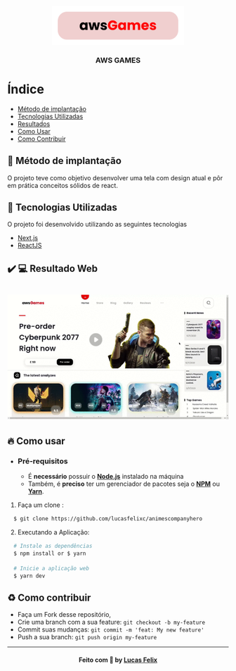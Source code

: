<h3 align="center">
    <img alt="Logo" title="#logo" width="300px" src=".github/awsLogoGit.svg">
    <br><br>
    <b>AWS GAMES</b>
    <br>
</h3>

# Índice

- [Método de implantação](#implantacao)
- [Tecnologias Utilizadas](#tecnologias-utilizadas)
- [Resultados](#resultados)
- [Como Usar](#como-usar)
- [Como Contribuir](#como-contribuir)

<a id="implantacao"></a>

## :bookmark: Método de implantação

O projeto teve como objetivo desenvolver uma tela com design atual e pôr em prática conceitos sólidos de react.

<a id="tecnologias-utilizadas"></a>

## :rocket: Tecnologias Utilizadas

O projeto foi desenvolvido utilizando as seguintes tecnologias

- [Next.js](https://nextjs.org/)
- [ReactJS](https://reactjs.org/)

<a id="resultados"></a>

## :heavy_check_mark: :computer: Resultado Web

<h1 align="center">
    <img alt="Web" src=".github/exampleGif.gif" width="900px">
</h1>

<a id="como-usar"></a>

## :fire: Como usar

- ### **Pré-requisitos**

  - É **necessário** possuir o **[Node.js](https://nodejs.org/en/)** instalado na máquina
  - Também, é **preciso** ter um gerenciador de pacotes seja o **[NPM](https://www.npmjs.com/)** ou **[Yarn](https://yarnpkg.com/)**.

1. Faça um clone :

```sh
  $ git clone https://github.com/lucasfelixc/animescompanyhero
```

2. Executando a Aplicação:

```sh
  # Instale as dependências
  $ npm install or $ yarn

  # Inicie a aplicação web
  $ yarn dev
```

<a id="como-contribuir"></a>

## :recycle: Como contribuir

- Faça um Fork desse repositório,
- Crie uma branch com a sua feature: `git checkout -b my-feature`
- Commit suas mudanças: `git commit -m 'feat: My new feature'`
- Push a sua branch: `git push origin my-feature`

---

<h4 align="center">
    Feito com 💜 by <a href="https://www.linkedin.com/in/lucasfelixdev/" target="_blank">Lucas Felix</a>
</h4>
